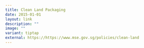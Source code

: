 ```yaml
---
title: Clean Land Packaging
date: 2015-01-01
layout: link
description: ""
image: ""
variant: tiptap
external: https://https://www.mse.gov.sg/policies/clean-land
---
```

